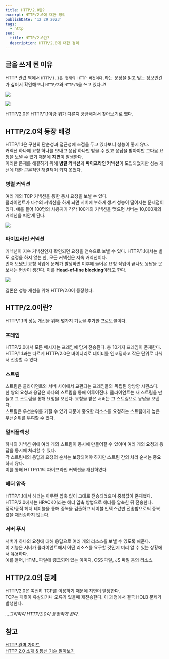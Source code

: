 ```yaml
---
title: HTTP/2.0란?
excerpt: HTTP/2.0에 대한 정리
publishDate: '12 29 2023'
tags:
  - http
seo:
  title: HTTP/2.0란?
  description: HTTP/2.0에 대한 정리
---
```


## 글을 쓰게 된 이유

HTTP 관련 책에서 `HTTP/1.1은 현재의 HTTP 버전이다.`라는 문장을 읽고 맞는 정보인건가 싶어서 확인해보니 `HTTP/2`와 `HTTP/3`을 쓰고 있다..?!

![](/post-2023-12-29/image1.png)

![](/post-2023-12-29/image2.png)

HTTP/2.0은 HTTP/1.1이랑 뭐가 다른지 궁금해져서 찾아보기로 했다.

## HTTP/2.0의 등장 배경

HTTP/1.1은 구현의 단순성과 접근성에 초점을 두고 있다보니 성능이 좋지 않다.  
커넥션 하나에 요청 하나를 보내고 응답 하나만 받을 수 있고 응답을 받아야만 그다음 요청을 보낼 수 있기 때문에 **지연**이 발생한다.  
이러한 문제를 해결하기 위해 **병렬 커넥션**과 **파이프라인 커넥션**이 도입되었지만 성능 개선에 대한 근본적인 해결책이 되지 못했다.

### 병렬 커넥션

여러 개의 TCP 커넥션을 통한 동시 요청을 보낼 수 있다.  
클라이언트가 다수의 커넥션을 하게 되면 서버에 부하게 생겨 성능이 떨어지는 문제점이 있다. 예를 들어 100명의 사용자가 각각 100개의 커넥션을 맺으면 서버는 10,000개의 커넥션을 떠안게 된다.

![](/post-2023-12-29/image3.png)

### 파이프라인 커넥션

커넥션이 지속 커넥션인지 확인되면 요청을 연속으로 보낼 수 있다. HTTP/1.1에서는 별도 설정을 하지 않는 한, 모든 커넥션은 지속 커넥션이다.  
먼저 보냈던 요청 작업에 문제가 발생하면 이후에 들어온 요청 작업이 끝나도 응답을 못보내는 현상이 생긴다. 이를 **Head-of-line blocking**이라고 한다.

![](/post-2023-12-29/image4.png)

결론은 성능 개선을 위해 HTTP/2.0이 등장했다.

## HTTP/2.0이란?

HTTP/1.1의 성능 개선을 위해 몇가지 기능을 추가한 프로토콜이다.

### 프레임

HTTP/2.0에서 모든 메시지는 프레임에 담겨 전송된다. 총 10가지 프레임이 존재한다.  
HTTP/1.1과는 다르게 HTTP/2.0은 바이너리로 데이터를 인코딩하고 작은 단위로 나눠서 전송할 수 있다.

### 스트림

스트림은 클라이언트와 서버 사이에서 교환되는 프레임들의 독립된 양방향 시퀀스다.  
한 쌍의 요청과 응답은 하나의 스트림을 통해 이루어진다. 클라이언트는 새 스트림을 만들고 그 스트림을 통해 요청을 보낸다. 요청을 받은 서버는 그 스트림으로 응답을 보낸다.  
스트림은 우선순위를 가질 수 있기 때문에 중요한 리소스를 요청하는 스트림에게 높은 우선순위를 부여할 수 있다.

### 멀티플렉싱

하나의 커넥션 위에 여러 개의 스트림이 동시에 만들어질 수 있이며 여러 개의 요청과 응답을 동시에 처리할 수 있다.  
각 스트림내의 응답과 요청의 순서는 보장되어야 하지만 스트림 간의 처리 순서는 중요하지 않다.  
이를 통해 HTTP/1.1의 파이프라인 커넥션을 개선하였다.

### 헤더 압축

HTTP/1.1에서 헤더는 아무런 압축 없이 그대로 전송되었으며 중복값이 존재했다.  
HTTP/2.0에서는 HPACK이라는 헤더 압축 방법으로 헤더를 압축한 뒤 전송한다.  
정적/동적 헤더 테이블을 통해 중복을 검출하고 테이블 인덱스값만 전송함으로써 중복값을 재전송하지 않는다.

### 서버 푸시

서버가 하나의 요청에 대해 응답으로 여러 개의 리소스를 보낼 수 있도록 해준다.  
이 기능은 서버가 클라이언트에서 어떤 리소스를 요구할 것인지 미리 알 수 있는 상황에서 유용하다.  
예를 들어, HTML 파일에 링크되어 있는 이미지, CSS 파일, JS 파일 등의 리소스.

## HTTP/2.0의 문제

HTTP/2.0은 여전히 TCP를 이용하기 때문에 지연이 발생한다.  
TCP는 패킷이 유실되거나 오류가 있을때 재전송한다. 이 과정에서 결국 HOLB 문제가 발생한다.

_...그리하여 HTTP/3.0이 등장하게 된다._

## 참고

[HTTP 완벽 가이드](https://product.kyobobook.co.kr/detail/S000001033001)  
[HTTP 2.0 소개 & 통신 기술 알아보기](https://inpa.tistory.com/entry/WEB-%F0%9F%8C%90-HTTP-20-%ED%86%B5%EC%8B%A0-%EA%B8%B0%EC%88%A0-%EC%9D%B4%EC%A0%9C%EB%8A%94-%ED%99%95%EC%8B%A4%ED%9E%88-%EC%9D%B4%ED%95%B4%ED%95%98%EC%9E%90)
